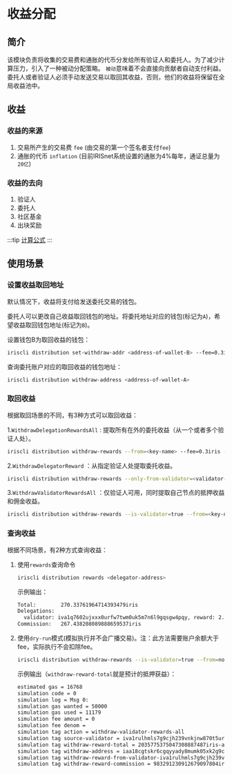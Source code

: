 # 收益分配

## 简介

该模块负责将收集的交易费和通胀的代币分发给所有验证人和委托人。为了减少计算压力，引入了一种被动分配策略。
`被动`意味着不会直接向贡献者自动支付利益。委托人或者验证人必须手动发送交易以取回其收益，否则，他们的收益将保留在全局收益池中。

## 收益

### 收益的来源

1. 交易所产生的交易费 `fee` (由交易的第一个签名者支付`fee`)
2. 通胀的代币 `inflation`   (目前IRISnet系统设置的通胀为4%每年，通证总量为`20亿`)

### 收益的去向

1. 验证人
2. 委托人
3. 社区基金
4. 出块奖励

:::tip
[计算公式](../concepts/general-concepts.md#staking-收益计算公式)
:::

## 使用场景

### 设置收益取回地址

默认情况下，收益将支付给发送委托交易的钱包。

委托人可以更改自己收益取回钱包的地址。将委托地址对应的钱包(标记为`A`)，希望收益取回钱包地址(标记为`B`)。

设置钱包B为取回收益的钱包：

```bash
iriscli distribution set-withdraw-addr <address-of-wallet-B> --fee=0.3iris --from=<key-name-of- wallet-A> --chain-id=<chain-id>
```  

查询委托账户对应的取回收益的钱包地址：

```bash
iriscli distribution withdraw-address <address-of-wallet-A>
```

### 取回收益

根据取回场景的不同，有3种方式可以取回收益：

1.`WithdrawDelegationRewardsAll` : 提取所有在外的委托收益（从一个或者多个验证人处）。

```bash
iriscli distribution withdraw-rewards --from=<key-name> --fee=0.3iris --chain-id=<chain-id>
```

2.`WithdrawDelegatorReward` ：从指定验证人处提取委托收益。

```bash
iriscli distribution withdraw-rewards --only-from-validator=<validator-address>  --from=<key-name> --fee=0.3iris --chain-id=<chain-id>
```

3.`WithdrawValidatorRewardsAll` ：仅验证人可用，同时提取自己节点的抵押收益和佣金收益。

```bash
iriscli distribution withdraw-rewards --is-validator=true --from=<key-name> --fee=0.3iris --chain-id=<chain-id>
```

### 查询收益

根据不同场景，有2种方式查询收益：

1. 使用`rewards`查询命令

    ```bash
    iriscli distribution rewards <delegator-address>
    ```

    示例输出：

    ```bash
    Total:        270.33761964714393479iris
    Delegations:  
      validator: iva1q7602ujxxx0urfw7twm0uk5m7n6l9gqsgw4pqy, reward: 2.899411557255275253iris
    Commission:   267.438208089888659537iris
    ```

2. 使用`dry-run`模式(模拟执行并不会广播交易)。注：此方法需要账户余额大于fee，实际执行不会扣除fee。

    ```bash
    iriscli distribution withdraw-rewards --is-validator=true --from=node0 --dry-run --chain-id=irishub-stage --fee=0.3iris --commit
    ```

    示例输出（`withdraw-reward-total`就是预计的抵押获益）：

    ```bash
    estimated gas = 16768
    simulation code = 0
    simulation log = Msg 0:
    simulation gas wanted = 50000
    simulation gas used = 11179
    simulation fee amount = 0
    simulation fee denom =
    simulation tag action = withdraw-validator-rewards-all
    simulation tag source-validator = iva1rulhmls7g9cjh239vnkjnw870t5urrut9cyrxl
    simulation tag withdraw-reward-total = 2035775375047308887487iris-atto
    simulation tag withdraw-address = iaa18cgtskr6cgqyyady8mumk05xk2g9c95qgw5556
    simulation tag withdraw-reward-from-validator-iva1rulhmls7g9cjh239vnkjnw870t5urrut9cyrxl = 1052484144134629789682iris-atto
    simulation tag withdraw-reward-commission = 983291230912679097804iris-atto
    ```

